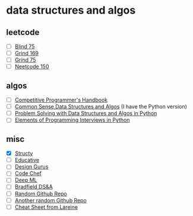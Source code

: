 # data structures and algos

## leetcode
- [ ] [Blind 75](https://leetcode.com/list/oizxjoit)
- [ ] [Grind 169](https://leetcode.com/list/rabvlt31)
- [ ] [Grind 75](https://leetcode.com/list/rab78cw1)
- [ ] [Neetcode 150](https://leetcode.com/list/rr2ss0g5)

## algos
- [ ] [Competitive Programmer's Handbook](https://cses.fi/book/book.pdf)
- [ ] [Common Sense Data Structures and Algos](https://github.com/GauravWalia19/Free-Algorithms-Books/blob/main/Library/src/JAVASCRIPT/A-Common-Sense-Guide-to-Data-Structures-and-Algorithms-Level-Up-Your-Core-Programming-Skills.pdf) (I have the Python version)
- [ ] [Problem Solving with Data Structures and Algos in Python](https://runestone.academy/ns/books/published/pythonds/index.html)
- [ ] [Elements of Programming Interviews in Python](https://elementsofprogramminginterviews.com/sample/epilight_python_new.pdf)

## misc
- [X] [Structy](https://www.structy.net/)
- [ ] [Educative](https://www.educative.io/courses/grokking-coding-interview-in-python)
- [ ] [Design Gurus](https://www.designgurus.io/course-play/grokking-the-coding-interview/doc/who-should-take-this-course)
- [ ] [Code Chef](https://www.codechef.com/dashboard)
- [ ] [Deep ML](https://www.deep-ml.com/)
- [ ] [Bradfield DS&A](https://bradfieldcs.com/algos/)
- [ ] [Random Github Repo](https://github.com/learn-co-curriculum/postwork-data-structures-and-algorithms?tab=readme-ov-file)
- [ ] [Another random Github Repo](https://github.com/Chanda-Abdul/Several-Coding-Patterns-for-Solving-Data-Structures-and-Algorithms-Problems-during-Interviews)
- [ ] [Cheat Sheet from Lareine](https://github.com/ljeng/cheat-sheet)
